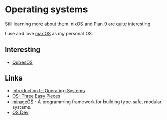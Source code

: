 # Operating systems
Still learning more about them. [nixOS](linux/nixos.md) and [Plan 9](http://www.wikiwand.com/en/Plan_9_from_Bell_Labs) are quite interesting.

I use and love [macOS](../macOS/macOS.md) as my personal OS.

## Interesting
- [QubesOS](https://www.qubes-os.org/)

## Links
- [Introduction to Operating Systems](http://pages.cs.wisc.edu/~bart/537/lecturenotes/titlepage.html)
- [OS: Three Easy Pieces](http://pages.cs.wisc.edu/~remzi/OSTEP/)
- [mirageOS](https://mirage.io/) - A programming framework for building type-safe, modular systems.
- [OS Dev](https://wiki.osdev.org/Main_Page)